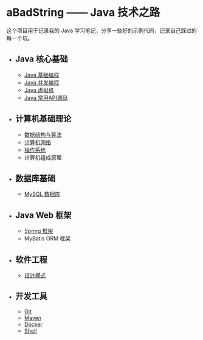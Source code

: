 # aBadString —— Java 技术之路

这个项目用于记录我的 Java 学习笔记，分享一些好的示例代码，记录自己踩过的每一个坑。

- ## Java 核心基础
    - [Java 基础编程](01_Java核心基础/01_Java基础编程.md)
    - [Java 并发编程](01_Java核心基础/02_Java并发编程.md)
    - [Java 虚拟机](01_Java核心基础/03_Java虚拟机.md)
    - [Java 常用API源码](01_Java核心基础/04_Java常用API源码.md)

- ## 计算机基础理论
    - [数据结构与算法](02_计算机基础理论/01_数据结构与算法.md)
    - [计算机网络](02_计算机基础理论/02_计算机网络.md)
    - [操作系统](02_计算机基础理论/03_操作系统.md)
    - 计算机组成原理
    

- ## 数据库基础
    - [MySQL 数据库](03_数据库基础/01_MySQL.md)

- ## Java Web 框架
    - [Spring 框架](04_JavaWeb框架/01_Spring.md)
    - MyBatis ORM 框架

- ## 软件工程
    - [设计模式](05_软件工程/01_设计模式.md)

- ## 开发工具
    - [Git](06_开发工具/01_Git.md)
    - [Maven](06_开发工具/02_Maven.md)
    - [Docker](06_开发工具/03_Docker.md)
    - [Shell](06_开发工具/04_Shell.md)

<!-- 
算法：
    基础：堆 二叉树 图 最小栈 最大队列
    其他：LRU(操作系统)、RIP(计网)、。。。
    刷题：https://leetcode-cn.com/problemset/lcof/

Java:
    基础编程: HashMap(原理，数组+链表/红黑树，扩容)、集合、IO/NIO、线程、<反射>
    并发编程：锁(CAS + AQS -> 一堆锁) sync volatile、并发容器/同步容器
    JVM基础：GC 内存模型 《深入理解Java虚拟机》
    框架：Spring(IOC、AOP、依赖循环/三级缓存)、Spring Boot（启动器 @SpringBootApplication）

数据库：
    MySQL：B+ 索引 事务 锁 InnoDB MyIsam
    Redis：基础（跳表）、缓存击穿（布隆过滤器）、缓存雪崩

计网：
    应用层 HTTP：HTTP报文（请求行、首部字段、主体）
    运输层 TCP UDP：区别、TCP三次握手/四次挥手、滑动窗口/拥塞控制、端到端的通讯（端口号）、TCP报文段
    网络层 IP：划分子网，汇聚子网，ABCDE类网络，私网地址，IP分组，路由算法（RIP）
    串起来：输入URL到浏览器中，发生了什么？host -> DNS(递归/迭代) 

操作系统：
    进程、线程
    CPU 调度（时间片）
    用户态/内核态
    PV操作、死锁
    Linux：命令、Shell、进程通讯（8）

项目：怎么用/为啥这样用

每天交流：一道算法、一些面试题




	- 程序羊 https://github.com/hansonwang99/JavaCollection
	- Java开源项目 
		- https://mp.weixin.qq.com/s/y59hmDbQj1QglVj90viZqw
		- https://mp.weixin.qq.com/s/PmxVlkI9LUmnqqSk0Frqeg
阿里开源的 IDE 代码规约检测插件 https://github.com/alibaba/p3c

 -->